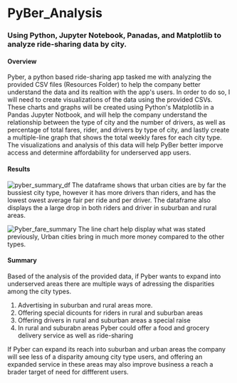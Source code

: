 # PyBer_Analysis

### Using Python, Jupyter Notebook, Panadas, and Matplotlib to analyze ride-sharing data by city.

#### Overview
   
  Pyber, a python based ride-sharing app tasked me with analyzing the provided CSV files (Resources Folder) to help the company better understand the data and its realtion with the app's users. In order to do so, I will need to create visualizations of the data using the provided CSVs. These charts and graphs will be created using Python's Matplotlib in a Pandas Jupyter Notbook, and will help the company understand the relationship between the type of city and the number of drivers, as well as percentage of total fares, rider, and drivers by type of city, and lastly create a multiple-line graph that shows the total weekly fares for each city type. The visualizations and analysis of this data will help PyBer better imporve access and determine affordability for underserved app users.
   
#### Results

![pyber_summary_df](https://user-images.githubusercontent.com/99688417/164957947-7f45f51d-a32e-463c-8e6a-6a185d755d4b.png)
The dataframe shows that urban cities are by far the bussiest city type, however it has more drivers than riders, and has the lowest owest average fair per ride and per driver. The dataframe also displays the a large drop in both riders and driver in suburban and rural areas.

![Pyber_fare_summary](https://user-images.githubusercontent.com/99688417/164957683-3953cd08-be63-4790-9a7a-39db6ade3e38.png)
The line chart help display what was stated previously, Urban cities bring in much more money compared to the other types. 


#### Summary
Based of the analysis of the provided data, if Pyber wants to expand into underserved areas there are multiple ways of adressing the disparities among the city types.

1. Advertising in suburban and rural areas more.
2. Offering special dicounts for riders in rural and suburban areas
3. Offering drivers in rural and suburban areas a special raise 
4. In rural and suburabn areas Pyber could offer a food and grocery delivery service as well as ride-sharing

If Pyber can expand its reach into suburban and urban areas the company will see less of a disparity amoung city type users, and offering an expanded service in these areas may also improve business a reach a brader target of need for diffferent users. 

